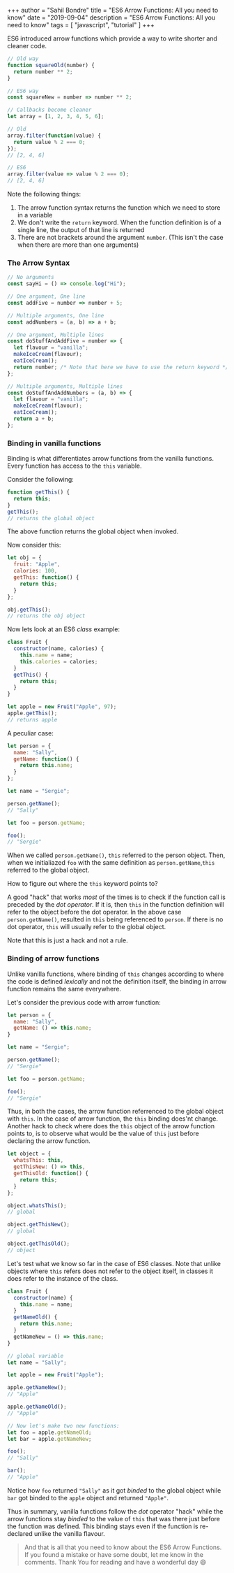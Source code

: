 +++
author = "Sahil Bondre"
title = "ES6 Arrow Functions: All you need to know"
date = "2019-09-04"
description = "ES6 Arrow Functions: All you need to know"
tags = [
    "javascript",
    "tutorial"
]
+++

ES6 introduced arrow functions which provide a way to write shorter and cleaner code.

```javascript
// Old way
function squareOld(number) {
  return number ** 2;
}

// ES6 way
const squareNew = number => number ** 2;

// Callbacks become cleaner
let array = [1, 2, 3, 4, 5, 6];

// Old
array.filter(function(value) {
  return value % 2 === 0;
});
// [2, 4, 6]

// ES6
array.filter(value => value % 2 === 0);
// [2, 4, 6]
```

Note the following things:

1. The arrow function syntax returns the function which we need to store in a variable
2. We don't write the `return` keyword. When the function definition is of a single line, the output of that line is returned
3. There are not brackets around the argument `number`. (This isn't the case when there are more than one arguments)

### The Arrow Syntax

```javascript
// No arguments
const sayHi = () => console.log("Hi");

// One argument, One line
const addFive = number => number + 5;

// Multiple arguments, One line
const addNumbers = (a, b) => a + b;

// One argument, Multiple lines
const doStuffAndAddFive = number => {
  let flavour = "vanilla";
  makeIceCream(flavour);
  eatIceCream();
  return number; /* Note that here we have to use the return keyword */
};

// Multiple arguments, Multiple lines
const doStuffAndAddNumbers = (a, b) => {
  let flavour = "vanilla";
  makeIceCream(flavour);
  eatIceCream();
  return a + b;
};
```

### Binding in vanilla functions

Binding is what differentiates arrow functions from the vanilla functions. Every function has access to the `this` variable.

Consider the following:

```javascript
function getThis() {
  return this;
}
getThis();
// returns the global object
```

The above function returns the global object when invoked.

Now consider this:

```javascript
let obj = {
  fruit: "Apple",
  calories: 100,
  getThis: function() {
    return this;
  }
};

obj.getThis();
// returns the obj object
```

Now lets look at an ES6 _class_ example:

```javascript
class Fruit {
  constructor(name, calories) {
    this.name = name;
    this.calories = calories;
  }
  getThis() {
    return this;
  }
}

let apple = new Fruit("Apple", 97);
apple.getThis();
// returns apple
```

A peculiar case:

```javascript
let person = {
  name: "Sally",
  getName: function() {
    return this.name;
  }
};

let name = "Sergie";

person.getName();
// "Sally"

let foo = person.getName;

foo();
// "Sergie"
```

When we called `person.getName()`, `this` referred to the person object. Then, when we initialiazed `foo` with the same definition as `person.getName`,`this` referred to the global object.

How to figure out where the `this` keyword points to?

A good "hack" that works _*most*_ of the times is to check if the function call is preceded by the _dot operator_. If it is, then `this` in the function definition will refer to the object before the dot operator. In the above case `person.getName()`, resulted in `this` being referenced to `person`. If there is no dot operator, `this` will usually refer to the global object.

Note that this is just a hack and not a rule.

### Binding of arrow functions

Unlike vanilla functions, where binding of `this` changes according to where the code is defined _lexically_ and not the definition itself, the binding in arrow function remains the same everywhere.

Let's consider the previous code with arrow function:

```javascript
let person = {
  name: "Sally",
  getName: () => this.name;
}

let name = "Sergie";

person.getName();
// "Sergie"

let foo = person.getName;

foo();
// "Sergie"
```

Thus, in both the cases, the arrow function referrenced to the global object with `this`. In the case of arrow function, the `this` binding does'nt change. Another hack to check where does the `this` object of the arrow function points to, is to observe what would be the value of `this` just before declaring the arrow function.

```javascript
let object = {
  whatsThis: this,
  getThisNew: () => this,
  getThisOld: function() {
    return this;
  }
};

object.whatsThis();
// global

object.getThisNew();
// global

object.getThisOld();
// object
```

Let's test what we know so far in the case of ES6 classes. Note that unlike objects where `this` refers does not refer to the object itself, in classes it does refer to the instance of the class.

```javascript
class Fruit {
  constructor(name) {
    this.name = name;
  }
  getNameOld() {
    return this.name;
  }
  getNameNew = () => this.name;
}

// global variable
let name = "Sally";

let apple = new Fruit("Apple");

apple.getNameNew();
// "Apple"

apple.getNameOld();
// "Apple"

// Now let's make two new functions:
let foo = apple.getNameOld;
let bar = apple.getNameNew;

foo();
// "Sally"

bar();
// "Apple"
```

Notice how `foo` returned `"Sally"` as it got _binded_ to the global object while `bar` got binded to the `apple` object and returned `"Apple"`.

Thus in summary, vanilla functions follow the _dot_ operator "hack" while the arrow functions stay _binded_ to the value of `this` that was there just before the function was defined. This binding stays even if the function is re-declared unlike the vanilla flavour.

> And that is all that you need to know about the ES6 Arrow Functions. If you found a mistake or have some doubt, let me know in the comments. Thank You for reading and have a wonderful day 😄
